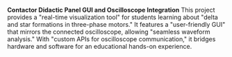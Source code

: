 **Contactor Didactic Panel GUI and Oscilloscope Integration**
This project provides a "real-time visualization tool" for students learning about "delta and star formations in three-phase motors." It features a "user-friendly GUI" that mirrors the connected oscilloscope, allowing "seamless waveform analysis." With "custom APIs for oscilloscope communication," it bridges hardware and software for an educational hands-on experience.
